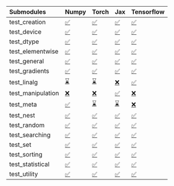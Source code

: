 | Submodules        | Numpy                                                                                                                           | Torch                                                                                                                           | Jax                                                                                                                             | Tensorflow                                                                                                                      |
|:------------------|:--------------------------------------------------------------------------------------------------------------------------------|:--------------------------------------------------------------------------------------------------------------------------------|:--------------------------------------------------------------------------------------------------------------------------------|:--------------------------------------------------------------------------------------------------------------------------------|
| test_creation     | <a href="https://github.com/unifyai/ivy/runs/7827292633?check_suite_focus=true" rel="noopener noreferrer" target="_blank">✅</a> | <a href="https://github.com/unifyai/ivy/runs/7827293655?check_suite_focus=true" rel="noopener noreferrer" target="_blank">✅</a> | <a href="https://github.com/unifyai/ivy/runs/7827294561?check_suite_focus=true" rel="noopener noreferrer" target="_blank">✅</a> | <a href="https://github.com/unifyai/ivy/runs/7827295228?check_suite_focus=true" rel="noopener noreferrer" target="_blank">✅</a> |
| test_device       | <a href="https://github.com/unifyai/ivy/runs/7827292658?check_suite_focus=true" rel="noopener noreferrer" target="_blank">✅</a> | <a href="https://github.com/unifyai/ivy/runs/7827293697?check_suite_focus=true" rel="noopener noreferrer" target="_blank">✅</a> | <a href="https://github.com/unifyai/ivy/runs/7827294601?check_suite_focus=true" rel="noopener noreferrer" target="_blank">✅</a> | <a href="https://github.com/unifyai/ivy/runs/7827295266?check_suite_focus=true" rel="noopener noreferrer" target="_blank">✅</a> |
| test_dtype        | <a href="https://github.com/unifyai/ivy/runs/7827292686?check_suite_focus=true" rel="noopener noreferrer" target="_blank">✅</a> | <a href="https://github.com/unifyai/ivy/runs/7827293755?check_suite_focus=true" rel="noopener noreferrer" target="_blank">✅</a> | <a href="https://github.com/unifyai/ivy/runs/7827294651?check_suite_focus=true" rel="noopener noreferrer" target="_blank">✅</a> | <a href="https://github.com/unifyai/ivy/runs/7827295305?check_suite_focus=true" rel="noopener noreferrer" target="_blank">✅</a> |
| test_elementwise  | <a href="https://github.com/unifyai/ivy/runs/7827292708?check_suite_focus=true" rel="noopener noreferrer" target="_blank">✅</a> | <a href="https://github.com/unifyai/ivy/runs/7827293811?check_suite_focus=true" rel="noopener noreferrer" target="_blank">✅</a> | <a href="https://github.com/unifyai/ivy/runs/7827294692?check_suite_focus=true" rel="noopener noreferrer" target="_blank">✅</a> | <a href="https://github.com/unifyai/ivy/runs/7827295337?check_suite_focus=true" rel="noopener noreferrer" target="_blank">✅</a> |
| test_general      | <a href="https://github.com/unifyai/ivy/runs/7827292755?check_suite_focus=true" rel="noopener noreferrer" target="_blank">✅</a> | <a href="https://github.com/unifyai/ivy/runs/7827293864?check_suite_focus=true" rel="noopener noreferrer" target="_blank">✅</a> | <a href="https://github.com/unifyai/ivy/runs/7827294739?check_suite_focus=true" rel="noopener noreferrer" target="_blank">✅</a> | <a href="https://github.com/unifyai/ivy/runs/7827295370?check_suite_focus=true" rel="noopener noreferrer" target="_blank">✅</a> |
| test_gradients    | <a href="https://github.com/unifyai/ivy/runs/7827292816?check_suite_focus=true" rel="noopener noreferrer" target="_blank">✅</a> | <a href="https://github.com/unifyai/ivy/runs/7827293898?check_suite_focus=true" rel="noopener noreferrer" target="_blank">✅</a> | <a href="https://github.com/unifyai/ivy/runs/7827294785?check_suite_focus=true" rel="noopener noreferrer" target="_blank">✅</a> | <a href="https://github.com/unifyai/ivy/runs/7827295410?check_suite_focus=true" rel="noopener noreferrer" target="_blank">✅</a> |
| test_linalg       | <a href="https://github.com/unifyai/ivy/runs/7827292922?check_suite_focus=true" rel="noopener noreferrer" target="_blank">⌛</a> | <a href="https://github.com/unifyai/ivy/runs/7827293943?check_suite_focus=true" rel="noopener noreferrer" target="_blank">⌛</a> | <a href="https://github.com/unifyai/ivy/runs/7827294832?check_suite_focus=true" rel="noopener noreferrer" target="_blank">❌</a> | <a href="https://github.com/unifyai/ivy/runs/7827295459?check_suite_focus=true" rel="noopener noreferrer" target="_blank">✅</a> |
| test_manipulation | <a href="https://github.com/unifyai/ivy/runs/7827293048?check_suite_focus=true" rel="noopener noreferrer" target="_blank">❌</a> | <a href="https://github.com/unifyai/ivy/runs/7827294005?check_suite_focus=true" rel="noopener noreferrer" target="_blank">❌</a> | <a href="https://github.com/unifyai/ivy/runs/7827294878?check_suite_focus=true" rel="noopener noreferrer" target="_blank">✅</a> | <a href="https://github.com/unifyai/ivy/runs/7827295495?check_suite_focus=true" rel="noopener noreferrer" target="_blank">❌</a> |
| test_meta         | <a href="https://github.com/unifyai/ivy/runs/7827293222?check_suite_focus=true" rel="noopener noreferrer" target="_blank">✅</a> | <a href="https://github.com/unifyai/ivy/runs/7827294077?check_suite_focus=true" rel="noopener noreferrer" target="_blank">⌛</a> | <a href="https://github.com/unifyai/ivy/runs/7827294930?check_suite_focus=true" rel="noopener noreferrer" target="_blank">⌛</a> | <a href="https://github.com/unifyai/ivy/runs/7827295535?check_suite_focus=true" rel="noopener noreferrer" target="_blank">❌</a> |
| test_nest         | <a href="https://github.com/unifyai/ivy/runs/7827293346?check_suite_focus=true" rel="noopener noreferrer" target="_blank">✅</a> | <a href="https://github.com/unifyai/ivy/runs/7827294140?check_suite_focus=true" rel="noopener noreferrer" target="_blank">✅</a> | <a href="https://github.com/unifyai/ivy/runs/7827294975?check_suite_focus=true" rel="noopener noreferrer" target="_blank">✅</a> | <a href="https://github.com/unifyai/ivy/runs/7827295573?check_suite_focus=true" rel="noopener noreferrer" target="_blank">✅</a> |
| test_random       | <a href="https://github.com/unifyai/ivy/runs/7827293418?check_suite_focus=true" rel="noopener noreferrer" target="_blank">✅</a> | <a href="https://github.com/unifyai/ivy/runs/7827294208?check_suite_focus=true" rel="noopener noreferrer" target="_blank">✅</a> | <a href="https://github.com/unifyai/ivy/runs/7827295011?check_suite_focus=true" rel="noopener noreferrer" target="_blank">✅</a> | <a href="https://github.com/unifyai/ivy/runs/7827295604?check_suite_focus=true" rel="noopener noreferrer" target="_blank">✅</a> |
| test_searching    | <a href="https://github.com/unifyai/ivy/runs/7827293466?check_suite_focus=true" rel="noopener noreferrer" target="_blank">✅</a> | <a href="https://github.com/unifyai/ivy/runs/7827294271?check_suite_focus=true" rel="noopener noreferrer" target="_blank">✅</a> | <a href="https://github.com/unifyai/ivy/runs/7827295042?check_suite_focus=true" rel="noopener noreferrer" target="_blank">✅</a> | <a href="https://github.com/unifyai/ivy/runs/7827295635?check_suite_focus=true" rel="noopener noreferrer" target="_blank">✅</a> |
| test_set          | <a href="https://github.com/unifyai/ivy/runs/7827293489?check_suite_focus=true" rel="noopener noreferrer" target="_blank">✅</a> | <a href="https://github.com/unifyai/ivy/runs/7827294338?check_suite_focus=true" rel="noopener noreferrer" target="_blank">✅</a> | <a href="https://github.com/unifyai/ivy/runs/7827295074?check_suite_focus=true" rel="noopener noreferrer" target="_blank">✅</a> | <a href="https://github.com/unifyai/ivy/runs/7827295671?check_suite_focus=true" rel="noopener noreferrer" target="_blank">✅</a> |
| test_sorting      | <a href="https://github.com/unifyai/ivy/runs/7827293550?check_suite_focus=true" rel="noopener noreferrer" target="_blank">✅</a> | <a href="https://github.com/unifyai/ivy/runs/7827294401?check_suite_focus=true" rel="noopener noreferrer" target="_blank">✅</a> | <a href="https://github.com/unifyai/ivy/runs/7827295096?check_suite_focus=true" rel="noopener noreferrer" target="_blank">✅</a> | <a href="https://github.com/unifyai/ivy/runs/7827295704?check_suite_focus=true" rel="noopener noreferrer" target="_blank">✅</a> |
| test_statistical  | <a href="https://github.com/unifyai/ivy/runs/7827293587?check_suite_focus=true" rel="noopener noreferrer" target="_blank">✅</a> | <a href="https://github.com/unifyai/ivy/runs/7827294465?check_suite_focus=true" rel="noopener noreferrer" target="_blank">✅</a> | <a href="https://github.com/unifyai/ivy/runs/7827295132?check_suite_focus=true" rel="noopener noreferrer" target="_blank">✅</a> | <a href="https://github.com/unifyai/ivy/runs/7827295744?check_suite_focus=true" rel="noopener noreferrer" target="_blank">✅</a> |
| test_utility      | <a href="https://github.com/unifyai/ivy/runs/7827293622?check_suite_focus=true" rel="noopener noreferrer" target="_blank">✅</a> | <a href="https://github.com/unifyai/ivy/runs/7827294526?check_suite_focus=true" rel="noopener noreferrer" target="_blank">✅</a> | <a href="https://github.com/unifyai/ivy/runs/7827295180?check_suite_focus=true" rel="noopener noreferrer" target="_blank">✅</a> | <a href="https://github.com/unifyai/ivy/runs/7827295787?check_suite_focus=true" rel="noopener noreferrer" target="_blank">✅</a> |